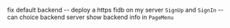 fix default backend -- deploy a https fidb on my server
`SignUp` and `SignIn` -- can choice backend server
show backend info in `PageMenu`
